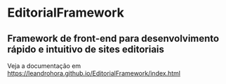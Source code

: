 # EditorialFramework
## Framework de front-end para desenvolvimento rápido e intuitivo de sites editoriais

Veja a documentação em https://leandrohora.github.io/EditorialFramework/index.html
